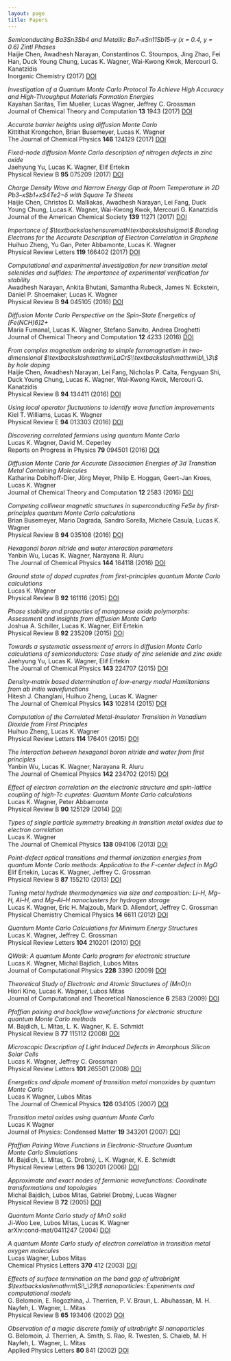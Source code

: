 ```yaml
---
layout: page
title: Papers
---
```

<i>Semiconducting Ba3Sn3Sb4 and Metallic Ba7–xSn11Sb15–y (x = 0.4, y = 0.6) Zintl Phases</i>  <br> Haijie Chen, Awadhesh Narayan, Constantinos C. Stoumpos, Jing Zhao, Fei Han, Duck Young Chung, Lucas K. Wagner, Wai-Kwong Kwok, Mercouri G. Kanatzidis <br>Inorganic Chemistry <b></b>  (2017) [DOI](https://doi.org/10.1021/acs.inorgchem.7b02352)

<i>Investigation of a Quantum Monte Carlo Protocol To Achieve High Accuracy and High-Throughput Materials Formation Energies</i>  <br> Kayahan Saritas, Tim Mueller, Lucas Wagner, Jeffrey C. Grossman <br>Journal of Chemical Theory and Computation <b>13</b> 1943 (2017) [DOI](https://doi.org/10.1021/acs.jctc.6b01179)

<i>Accurate barrier heights using diffusion Monte Carlo</i>  <br> Kittithat Krongchon, Brian Busemeyer, Lucas K. Wagner <br>The Journal of Chemical Physics <b>146</b> 124129 (2017) [DOI](https://doi.org/10.1063/1.4979059)

<i>Fixed-node diffusion Monte Carlo description of nitrogen defects in zinc oxide</i>  <br> Jaehyung Yu, Lucas K. Wagner, Elif Ertekin <br>Physical Review B <b>95</b> 075209 (2017) [DOI](https://doi.org/10.1103/PhysRevB.95.075209)

<i>Charge Density Wave and Narrow Energy Gap at Room Temperature in 2D Pb3–xSb1+xS4Te2−δ with Square Te Sheets</i>  <br> Haijie Chen, Christos D. Malliakas, Awadhesh Narayan, Lei Fang, Duck Young Chung, Lucas K. Wagner, Wai-Kwong Kwok, Mercouri G. Kanatzidis <br>Journal of the American Chemical Society <b>139</b> 11271 (2017) [DOI](https://doi.org/10.1021/jacs.7b06446)

<i>Importance of \$\textbackslashensuremath\\textbackslashsigma\\$ Bonding Electrons for the Accurate Description of Electron Correlation in Graphene</i>  <br> Huihuo Zheng, Yu Gan, Peter Abbamonte, Lucas K. Wagner <br>Physical Review Letters <b>119</b> 166402 (2017) [DOI](https://doi.org/10.1103/PhysRevLett.119.166402)

<i>Computational and experimental investigation for new transition metal selenides and sulfides: The importance of experimental verification for stability</i>  <br> Awadhesh Narayan, Ankita Bhutani, Samantha Rubeck, James N. Eckstein, Daniel P. Shoemaker, Lucas K. Wagner <br>Physical Review B <b>94</b> 045105 (2016) [DOI](https://doi.org/10.1103/PhysRevB.94.045105)

<i>Diffusion Monte Carlo Perspective on the Spin-State Energetics of [Fe(NCH)6]2+</i>  <br> Maria Fumanal, Lucas K. Wagner, Stefano Sanvito, Andrea Droghetti <br>Journal of Chemical Theory and Computation <b>12</b> 4233 (2016) [DOI](https://doi.org/10.1021/acs.jctc.6b00332)

<i>From complex magnetism ordering to simple ferromagnetism in two-dimensional \$\textbackslashmathrm\LaCrS\\\textbackslashmathrm\b\\\_\3\\$ by hole doping</i>  <br> Haijie Chen, Awadhesh Narayan, Lei Fang, Nicholas P. Calta, Fengyuan Shi, Duck Young Chung, Lucas K. Wagner, Wai-Kwong Kwok, Mercouri G. Kanatzidis <br>Physical Review B <b>94</b> 134411 (2016) [DOI](https://doi.org/10.1103/PhysRevB.94.134411)

<i>Using local operator fluctuations to identify wave function improvements</i>  <br> Kiel T. Williams, Lucas K. Wagner <br>Physical Review E <b>94</b> 013303 (2016) [DOI](https://doi.org/10.1103/PhysRevE.94.013303)

<i>Discovering correlated fermions using quantum Monte Carlo</i>  <br> Lucas K. Wagner, David M. Ceperley <br>Reports on Progress in Physics <b>79</b> 094501 (2016) [DOI](https://doi.org/10.1088/0034-4885/79/9/094501)

<i>Diffusion Monte Carlo for Accurate Dissociation Energies of 3d Transition Metal Containing Molecules</i>  <br> Katharina Doblhoff-Dier, Jörg Meyer, Philip E. Hoggan, Geert-Jan Kroes, Lucas K. Wagner <br>Journal of Chemical Theory and Computation <b>12</b> 2583 (2016) [DOI](https://doi.org/10.1021/acs.jctc.6b00160)

<i>Competing collinear magnetic structures in superconducting FeSe by first-principles quantum Monte Carlo calculations</i>  <br> Brian Busemeyer, Mario Dagrada, Sandro Sorella, Michele Casula, Lucas K. Wagner <br>Physical Review B <b>94</b> 035108 (2016) [DOI](https://doi.org/10.1103/PhysRevB.94.035108)

<i>Hexagonal boron nitride and water interaction parameters</i>  <br> Yanbin Wu, Lucas K. Wagner, Narayana R. Aluru <br>The Journal of Chemical Physics <b>144</b> 164118 (2016) [DOI](https://doi.org/10.1063/1.4947094)

<i>Ground state of doped cuprates from first-principles quantum Monte Carlo calculations</i>  <br> Lucas K. Wagner <br>Physical Review B <b>92</b> 161116 (2015) [DOI](https://doi.org/10.1103/PhysRevB.92.161116)

<i>Phase stability and properties of manganese oxide polymorphs: Assessment and insights from diffusion Monte Carlo</i>  <br> Joshua A. Schiller, Lucas K. Wagner, Elif Ertekin <br>Physical Review B <b>92</b> 235209 (2015) [DOI](https://doi.org/10.1103/PhysRevB.92.235209)

<i>Towards a systematic assessment of errors in diffusion Monte Carlo calculations of semiconductors: Case study of zinc selenide and zinc oxide</i>  <br> Jaehyung Yu, Lucas K. Wagner, Elif Ertekin <br>The Journal of Chemical Physics <b>143</b> 224707 (2015) [DOI](https://doi.org/10.1063/1.4937421)

<i>Density-matrix based determination of low-energy model Hamiltonians from ab initio wavefunctions</i>  <br> Hitesh J. Changlani, Huihuo Zheng, Lucas K. Wagner <br>The Journal of Chemical Physics <b>143</b> 102814 (2015) [DOI](https://doi.org/10.1063/1.4927664)

<i>Computation of the Correlated Metal-Insulator Transition in Vanadium Dioxide from First Principles</i>  <br> Huihuo Zheng, Lucas K. Wagner <br>Physical Review Letters <b>114</b> 176401 (2015) [DOI](https://doi.org/10.1103/PhysRevLett.114.176401)

<i>The interaction between hexagonal boron nitride and water from first principles</i>  <br> Yanbin Wu, Lucas K. Wagner, Narayana R. Aluru <br>The Journal of Chemical Physics <b>142</b> 234702 (2015) [DOI](https://doi.org/10.1063/1.4922491)

<i>Effect of electron correlation on the electronic structure and spin-lattice coupling of high-Tc cuprates: Quantum Monte Carlo calculations</i>  <br> Lucas K. Wagner, Peter Abbamonte <br>Physical Review B <b>90</b> 125129 (2014) [DOI](https://doi.org/10.1103/PhysRevB.90.125129)

<i>Types of single particle symmetry breaking in transition metal oxides due to electron correlation</i>  <br> Lucas K. Wagner <br>The Journal of Chemical Physics <b>138</b> 094106 (2013) [DOI](https://doi.org/10.1063/1.4793531)

<i>Point-defect optical transitions and thermal ionization energies from quantum Monte Carlo methods: Application to the F-center defect in MgO</i>  <br> Elif Ertekin, Lucas K. Wagner, Jeffrey C. Grossman <br>Physical Review B <b>87</b> 155210 (2013) [DOI](https://doi.org/10.1103/PhysRevB.87.155210)

<i>Tuning metal hydride thermodynamics via size and composition: Li–H, Mg–H, Al–H, and Mg–Al–H nanoclusters for hydrogen storage</i>  <br> Lucas K. Wagner, Eric H. Majzoub, Mark D. Allendorf, Jeffrey C. Grossman <br>Physical Chemistry Chemical Physics <b>14</b> 6611 (2012) [DOI](https://doi.org/10.1039/C2CP24063G)

<i>Quantum Monte Carlo Calculations for Minimum Energy Structures</i>  <br> Lucas K. Wagner, Jeffrey C. Grossman <br>Physical Review Letters <b>104</b> 210201 (2010) [DOI](https://doi.org/10.1103/PhysRevLett.104.210201)

<i>QWalk: A quantum Monte Carlo program for electronic structure</i>  <br> Lucas K. Wagner, Michal Bajdich, Lubos Mitas <br>Journal of Computational Physics <b>228</b> 3390 (2009) [DOI](https://doi.org/10.1016/j.jcp.2009.01.017)

<i>Theoretical Study of Electronic and Atomic Structures of (MnO)n</i>  <br> Hiori Kino, Lucas K. Wagner, Lubos Mitas <br>Journal of Computational and Theoretical Nanoscience <b>6</b> 2583 (2009) [DOI](https://doi.org/10.1166/jctn.2009.1318)

<i>Pfaffian pairing and backflow wavefunctions for electronic structure quantum Monte Carlo methods</i>  <br> M. Bajdich, L. Mitas, L. K. Wagner, K. E. Schmidt <br>Physical Review B <b>77</b> 115112 (2008) [DOI](https://doi.org/10.1103/PhysRevB.77.115112)

<i>Microscopic Description of Light Induced Defects in Amorphous Silicon Solar Cells</i>  <br> Lucas K. Wagner, Jeffrey C. Grossman <br>Physical Review Letters <b>101</b> 265501 (2008) [DOI](https://doi.org/10.1103/PhysRevLett.101.265501)

<i>Energetics and dipole moment of transition metal monoxides by quantum Monte Carlo</i>  <br> Lucas K Wagner, Lubos Mitas <br>The Journal of Chemical Physics <b>126</b> 034105 (2007) [DOI](https://doi.org/doi:10.1063/1.2428294)

<i>Transition metal oxides using quantum Monte Carlo</i>  <br> Lucas K Wagner <br>Journal of Physics: Condensed Matter <b>19</b> 343201 (2007) [DOI](https://doi.org/10.1088/0953-8984/19/34/343201)

<i>Pfaffian Pairing Wave Functions in Electronic-Structure Quantum Monte Carlo Simulations</i>  <br> M. Bajdich, L. Mitas, G. Drobný, L. K. Wagner, K. E. Schmidt <br>Physical Review Letters <b>96</b> 130201 (2006) [DOI](https://doi.org/10.1103/PhysRevLett.96.130201)

<i>Approximate and exact nodes of fermionic wavefunctions: Coordinate transformations and topologies</i>  <br> Michal Bajdich, Lubos Mitas, Gabriel Drobný, Lucas Wagner <br>Physical Review B <b>72</b>  (2005) [DOI](https://doi.org/10.1103/PhysRevB.72.075131)

<i>Quantum Monte Carlo study of MnO solid</i>  <br> Ji-Woo Lee, Lubos Mitas, Lucas K. Wagner <br>arXiv:cond-mat/0411247 <b></b>  (2004) [DOI](https://doi.org/)

<i>A quantum Monte Carlo study of electron correlation in transition metal oxygen molecules</i>  <br> Lucas Wagner, Lubos Mitas <br>Chemical Physics Letters <b>370</b> 412 (2003) [DOI](https://doi.org/10.1016/S0009-2614(03)00128-3)

<i>Effects of surface termination on the band gap of ultrabright \$\\textbackslashmathrm\Si\\\_\29\\$ nanoparticles: Experiments and computational models</i>  <br> G. Belomoin, E. Rogozhina, J. Therrien, P. V. Braun, L. Abuhassan, M. H. Nayfeh, L. Wagner, L. Mitas <br>Physical Review B <b>65</b> 193406 (2002) [DOI](https://doi.org/10.1103/PhysRevB.65.193406)

<i>Observation of a magic discrete family of ultrabright Si nanoparticles</i>  <br> G. Belomoin, J. Therrien, A. Smith, S. Rao, R. Twesten, S. Chaieb, M. H Nayfeh, L. Wagner, L. Mitas <br>Applied Physics Letters <b>80</b> 841 (2002) [DOI](https://doi.org/doi:10.1063/1.1435802)

